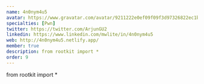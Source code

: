 ```yaml
---
name: 4n0nym4u5
avatar: https://www.gravatar.com/avatar/9211222e0ef09f09f3d97326822ec1be?d=identicon&s=256
specialties: [Pwn]
twitter: https://twitter.com/ArjunGU2
linkedin: https://www.linkedin.com/mwlite/in/4n0nym4u5
web: http://4n0nym4u5.netlify.app/
member: true
description: from rootkit import *
order: 9
---
```


from rootkit import \*
